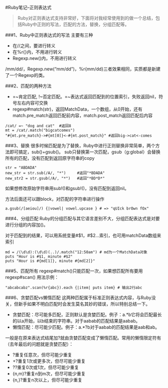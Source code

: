 #Ruby笔记–正则表达式

> Ruby对正则表达式支持非常好，下面将对我经常使用到的做一个总结，包括Ruby中正则的写法，匹配的方法，替换，分组匹配等。

###1、Ruby中正则表达式的写法
主要有三种

* 在//之间，要进行转义
* 在%r{}内，不用进行转义
* Regexp.new()内，不用进行转义

/mm\/dd/，Regexp.new(“mm/dd”)，%r{mm/dd}三者效果相同，实质都是新建了一个Regexp的类。

###2、匹配的两种方法
* =~肯定匹配, !~否定匹配。=~表达式返回匹配到的位置索引，失败返回nil，符号左右内容可交换
* regexp#match(str)，返回MatchData，一个数组，从0开始，还有match.pre_match返回匹配前内容，match.post_match返回匹配后内容
```
/cat/ =~ "dog and cat" 	#返回8
mt = /cat/.match("bigcatcomes")
"#{mt.pre_match}->#{mt[0]}<-#{mt.post_match}" #返回big->cat<-comes
```
###3、替换
很多时候匹配是为了替换，Ruby中进行正则替换非常简单，两个方法即可搞定，sub()+gsub()。
sub只替换第一次匹配，gsub（g:global）会替换所有的匹配，没有匹配到返回原字符串的copy
```
str = "ABDADA"
new_str = str.sub(/A/, "*") 	#返回"*BDADA"
new_str2 = str.gsub(/A/, "*")	#返回"*BD*D*"
```
如果想修改原始字符串用sub!()和gsub!()，没有匹配到返回nil。

方法后面还可以跟block，对匹配的字符串进行操作
```
a.gsub(/[aeiou]/) {|vowel| vowel.upcase } # => "qUIck brOwn fOx"
```
###4、分组匹配
Ruby的分组匹配与其它语言差别不大，分组匹配表达式是对要进行分组的内容加()。

对于匹配到的结果，可以用系统变量#$1，#$2…索引，也可用matchData数组来索引
```
md = /(\d\d):(\d\d)(..)/.match("12:50am") # md为一个MatchData对象
puts "Hour is #$1, minute #$2"
puts "Hour is #{md[1]}, minute #{md[2]}"
```
###5、匹配所有
regexp#match()只能匹配一次，如果想匹配所有要用regexp#scan()
用法示例：
```
"abcabcabz".scan(%r{abc}).each {|item| puts item} # 输出2行abc
```
###6、贪婪匹配vs懒惰匹配
这两种匹配属于标准正则表达式内容，与Ruby没关，但新手如果不明白匹配时会发生莫名其妙的错误，所以特别总结一下。

* 贪婪匹配：尽可能多匹配，正则默认是贪婪匹配。例子：a.*b它将会匹配最长的以a开始，以b结束的字符串。对于aabab的匹配结果是aabab。
* 懒惰匹配：尽可能少匹配。例子：a.*?b对于aabab的匹配结果是aab和ab。

一般是在原来表达式结尾加?就由贪婪匹配变成了懒惰匹配。常用的懒惰限定符有（去年最后的问题就是贪婪匹配）：

* ?重复任意次，但尽可能少重复
* +?重复1次或更多次，但尽可能少重复
* ??重复0次或1次，但尽可能少重复
* {n,m}?重复n到m次，但尽可能少重复
* {n,}?重复n次以上，但尽可能少重复